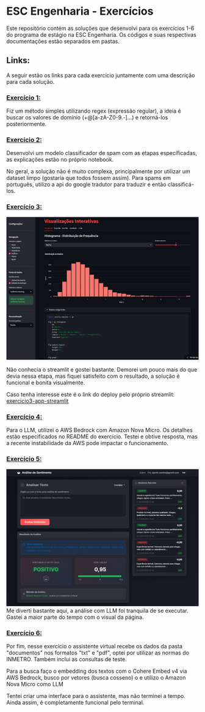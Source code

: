 # ESC Engenharia - Exercícios 
Este repositório contém as soluções que desenvolvi para os exercícios 1-6 do programa de estágio na ESC Engenharia. Os códigos e suas respectivas documentações estão separados em pastas.

## Links:
A seguir estão os links para cada exercício juntamente com uma descrição para cada solução.


### [Exercício 1:](https://github.com/igorlix/ESC-Engenharia_Exercicios/tree/main/exercicio1_emails)
Fiz um método simples utilizando regex (expressão regular), a ideia é buscar os valores de domínio (+@[a-zA-Z0-9.-]...) e retorná-los posteriormente.


### [Exercício 2:](https://github.com/igorlix/ESC-Engenharia_Exercicios/tree/main/exercicio2_classificador_spam/classificador_spam.ipynb)

Desenvolvi um modelo classificador de spam com as etapas específicadas, as explicações estão no próprio notebook. 

No geral, a solução não é muito complexa, principalmente por utilizar um dataset limpo (gostaria que todos fossem assim). Para spams em português, utilizo a api do google tradutor para traduzir e então classificá-los.


### [Exercício 3:](https://github.com/igorlix/ESC-Engenharia_Exercicios/blob/main/exercicio3_app_streamlit/README.md)

![App](exercicio3_app_streamlit/modulos/app.png)

Não conhecia o streamlit e gostei bastante. Demorei um pouco mais do que devia nessa etapa, mas fiquei satisfeito com o resultado, a solução é funcional e bonita visualmente. 

Caso tenha interesse este é o link do deploy pelo próprio streamlit: [exercicio3-app-streamlit](https://igorlix-esc-engenharia-exerc-exercicio3-app-streamlitapp-wktjjr.streamlit.app/)


### [Exercício 4:](https://github.com/igorlix/ESC-Engenharia_Exercicios/tree/main/exercicio4_bedrock)

Para o LLM, utilizei o AWS Bedrock com Amazon Nova Micro. Os detalhes estão especificados no README do exercício. Testei e obtive resposta, mas a recente instabilidade da AWS pode impactar o funcionamento. 


### [Exercício 5:](https://github.com/igorlix/ESC-Engenharia_Exercicios/tree/main/exercicio5_web_django)

![Tela Inicial:](exercicio5_web_django/projeto/tela.jpg)
Me diverti bastante aqui, a análise com LLM foi tranquila de se executar. Gastei a maior parte do tempo com o visual da página. 



### [Exercício 6:](https://github.com/igorlix/ESC-Engenharia_Exercicios/tree/main/exercicio6_rag_normas)

Por fim, nesse exercício o assistente virtual recebe os dados da pasta "documentos" nos formatos "txt" e "pdf", optei por utilizar as normas do INMETRO. Também inclui as consultas de teste.

Para a busca faço o embedding dos textos com o Cohere Embed v4 via AWS Bedrock, busco por vetores (busca cosseno) o e utilizo o Amazon Nova Micro como LLM

Tentei criar uma interface para o assistente, mas não terminei a tempo. Ainda assim, é completamente funcional pelo terminal. 


